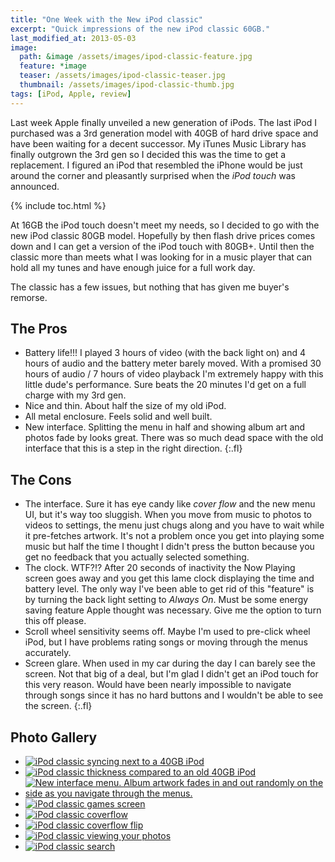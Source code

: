 ```yaml
---
title: "One Week with the New iPod classic"
excerpt: "Quick impressions of the new iPod classic 60GB."
last_modified_at: 2013-05-03
image: 
  path: &image /assets/images/ipod-classic-feature.jpg
  feature: *image
  teaser: /assets/images/ipod-classic-teaser.jpg
  thumbnail: /assets/images/ipod-classic-thumb.jpg
tags: [iPod, Apple, review]
---
```


Last week Apple finally unveiled a new generation of iPods. The last iPod I purchased was a 3rd generation model with 40GB of hard drive space and have been waiting for a decent successor. My iTunes Music Library has finally outgrown the 3rd gen so I decided this was the time to get a replacement. I figured an iPod that resembled the iPhone would be just around the corner and pleasantly surprised when the *iPod touch* was announced.

{% include toc.html %}

At 16GB the iPod touch doesn't meet my needs, so I decided to go with the new iPod classic 80GB model. Hopefully by then flash drive prices comes down and I can get a version of the iPod touch with 80GB+. Until then the classic more than meets what I was looking for in a music player that can hold all my tunes and have enough juice for a full work day.

The classic has a few issues, but nothing that has given me buyer's remorse.

## The Pros

*	Battery life!!! I played 3 hours of video (with the back light on) and 4 hours of audio and the battery meter barely moved. With a promised 30 hours of audio / 7 hours of video playback I'm extremely happy with this little dude's performance. Sure beats the 20 minutes I'd get on a full charge with my 3rd gen.
*	Nice and thin. About half the size of my old iPod.
*	All metal enclosure. Feels solid and well built.
*	New interface. Splitting the menu in half and showing album art and photos fade by looks great. There was so much dead space with the old interface that this is a step in the right direction.
{:.fl}

## The Cons

*	The interface. Sure it has eye candy like *cover flow* and the new menu UI, but it's way too sluggish. When you move from music to photos to videos to settings, the menu just chugs along and you have to wait while it pre-fetches artwork. It's not a problem once you get into playing some music but half the time I thought I didn't press the button because you get no feedback that you actually selected something.
*	The clock. WTF?!? After 20 seconds of inactivity the Now Playing screen goes away and you get this lame clock displaying the time and battery level. The only way I've been able to get rid of this "feature" is by turning the back light setting to *Always On*. Must be some energy saving feature Apple thought was necessary. Give me the option to turn this off please.
*	Scroll wheel sensitivity seems off. Maybe I'm used to pre-click wheel iPod, but I have problems rating songs or moving through the menus accurately.
*	Screen glare. When used in my car during the day I can barely see the screen. Not that big of a deal, but I'm glad I didn't get an iPod touch for this very reason. Would have been nearly impossible to navigate through songs since it has no hard buttons and I wouldn't be able to see the screen.
{:.fl}

## Photo Gallery

<ul class="th-grid">
	<li>
    <a href="{{ site.url }}/assets/images/80.jpg"><img src="{{ site.url }}/assets/images/80t.jpg" alt="iPod classic syncing next to a 40GB iPod"></a>
  </li>
	<li>
    <a href="{{ site.url }}/assets/images/81.jpg"><img src="{{ site.url }}/assets/images/81t.jpg" alt="iPod classic thickness compared to an old 40GB iPod"></a>
  </li>
	<li>
    <a href="{{ site.url }}/assets/images/82.jpg"><img src="{{ site.url }}/assets/images/82t.jpg" alt="New interface menu. Album artwork fades in and out randomly on the side as you navigate through the menus."></a>
  </li>
	<li>
    <a href="{{ site.url }}/assets/images/83.jpg"><img src="{{ site.url }}/assets/images/83t.jpg" alt="iPod classic games screen"></a>
  </li>
	<li>
    <a href="{{ site.url }}/assets/images/84.jpg"><img src="{{ site.url }}/assets/images/84t.jpg" alt="iPod classic coverflow"></a>
  </li>
	<li>
    <a href="{{ site.url }}/assets/images/85.jpg"><img src="{{ site.url }}/assets/images/85t.jpg" alt="iPod classic coverflow flip"></a>
  </li>
	<li>
    <a href="{{ site.url }}/assets/images/86.jpg"><img src="{{ site.url }}/assets/images/86t.jpg" alt="iPod classic viewing your photos"></a>
  </li>
	<li>
    <a href="{{ site.url }}/assets/images/87.jpg"><img src="{{ site.url }}/assets/images/87t.jpg" alt="iPod classic search"></a>
  </li>
</ul>
